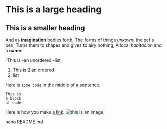 # This is a large heading

## This is a smaller heading

And as **imagination** bodies forth,
The forms of things *unkown*, the pet´s pen,
Turns them to shapes and gives to airy nothing,
A local *habitacion* and a **name**.

-This is
-an unordered
-list

1. This is
2.an ordered
3. list

Here is `some code` in the middle of a sentence.

```
This is
a block
of code
```

Here is how you make [a link](https://www.wikipedia.org/).
![this is an image.](https://github.com/yihui/xaringan/releases/download/v0.0.2/karl-moustache.jpg)

nano README.md
